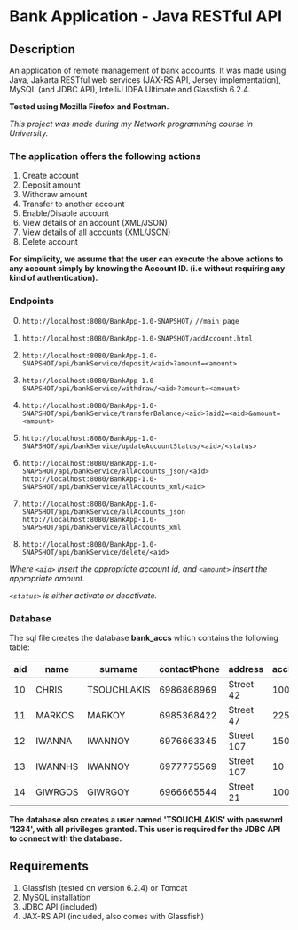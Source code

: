 # Bank Application - Java RESTful API

## Description

An application of remote management of bank accounts. It was made using Java, Jakarta RESTful web services (JAX-RS API, Jersey implementation), MySQL (and JDBC API), IntelliJ IDEA Ultimate and Glassfish 6.2.4.  

**Tested using Mozilla Firefox and Postman.**

*This project was made during my Network programming course in University.*

### The application offers the following actions

1. Create account
2. Deposit amount
3. Withdraw amount
4. Transfer to another account
5. Enable/Disable account
6. View details of an account (XML/JSON)
7. View details of all accounts (XML/JSON)
8. Delete account

**For simplicity, we assume that the user can execute the above actions to any account simply by knowing the Account ID. (i.e without requiring any kind of authentication).**

### Endpoints

0. ```http://localhost:8080/BankApp-1.0-SNAPSHOT/``` ```//main page```

1. ```http://localhost:8080/BankApp-1.0-SNAPSHOT/addAccount.html```

2. ```http://localhost:8080/BankApp-1.0-SNAPSHOT/api/bankService/deposit/<aid>?amount=<amount>```

3. ```http://localhost:8080/BankApp-1.0-SNAPSHOT/api/bankService/withdraw/<aid>?amount=<amount>```

4. ```http://localhost:8080/BankApp-1.0-SNAPSHOT/api/bankService/transferBalance/<aid>?aid2=<aid>&amount=<amount>```

5. ```http://localhost:8080/BankApp-1.0-SNAPSHOT/api/bankService/updateAccountStatus/<aid>/<status>```

6. ```http://localhost:8080/BankApp-1.0-SNAPSHOT/api/bankService/allAccounts_json/<aid>```
   ```http://localhost:8080/BankApp-1.0-SNAPSHOT/api/bankService/allAccounts_xml/<aid>```

7. ```http://localhost:8080/BankApp-1.0-SNAPSHOT/api/bankService/allAccounts_json```
   ```http://localhost:8080/BankApp-1.0-SNAPSHOT/api/bankService/allAccounts_xml```

8. ```http://localhost:8080/BankApp-1.0-SNAPSHOT/api/bankService/delete/<aid>```

*Where `<aid>` insert the appropriate account id, and `<amount>` insert the appropriate amount.*

*`<status>` is either activate or deactivate.*

### Database

The sql file creates the database **bank_accs** which contains the following table:

| aid | name | surname | contactPhone | address | accBalance | activated |
|-----|------|---------|--------------|---------|------------|-----------|
| 10 | CHRIS | TSOUCHLAKIS | 6986868969 | Street 42 | 100 | 1 |
| 11 | MARKOS | MARKOY | 6985368422 | Street 47 | 225 | 1 |
| 12 | IWANNA | IWANNOY | 6976663345 | Street 107 | 150 | 1 |
| 13 | IWANNHS | IWANNOY | 6977775569 | Street 107 | 10 | 1 |
| 14 | GIWRGOS | GIWRGOY | 6966665544 | Street 21 | 1000 | 1 |

**The database also creates a user named 'TSOUCHLAKIS' with password '1234', with all privileges granted. This user is required for the JDBC API to connect with the database.**

## Requirements

1. Glassfish (tested on version 6.2.4) or Tomcat
2. MySQL installation
3. JDBC API (included)
4. JAX-RS API (included, also comes with Glassfish)
